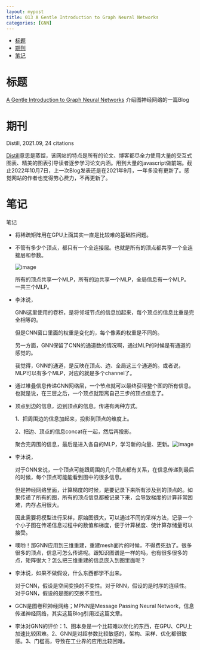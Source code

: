 ```yaml
---
layout: mypost
title: 013 A Gentle Introduction to Graph Neural Networks
categories: [GNN]
---
```


- [标题](#标题)
- [期刊](#期刊)
- [笔记](#笔记)

# 标题
[A Gentle Introduction to Graph Neural Networks](https://distill.pub/2021/gnn-intro/)
介绍图神经网络的一篇Blog

# 期刊
Distill, 2021.09, 24 citations

[Distill](https://distill.pub/)意思是蒸馏，该网站的特点是所有的论文、博客都尽全力使用大量的交互式图表、精美的图表引导读者逐步学习论文内涵。用到大量的javascript做前端。截止2022年10月7日，上一次Blog发表还是在2021年9月，一年多没有更新了。感觉网站的作者也觉得劳心费力，不再更新了。


# 笔记

笔记

- 将稀疏矩阵用在GPU上面其实一直是比较难的基础性问题。

- 不管有多少个顶点，都只有一个全连接层。也就是所有的顶点都共享一个全连接层和参数。

    ![image](F2LUUXHD.png)

    所有的顶点共享一个MLP，所有的边共享一个MLP，全局信息有一个MLP。一共三个MLP。

-   李沐说，
    
    GNN这里使用的卷积，是将邻域节点的信息加起来，每个顶点的信息比重是完全相等的。
    
    但是CNN窗口里面的权重是变化的，每个像素的权重是不同的。
    
    另一方面，GNN保留了CNN的通道数的情况啊，通过MLP的时候是有通道的感觉的。
    
    我觉得，GNN的通道，是反映在顶点、边、全局这三个通道的。或者说，MLP可以有多个MLP，对应的就是多个channel了。
    
-   通过堆叠信息传递GNN网络层，一个节点就可以最终获得整个图的所有信息。  
    也就是说，在三层之后，一个顶点就距离自己三步的顶点信息了。
    
-   顶点到边的信息，边到顶点的信息。传递有两种方式。
    
    1、把周围边的信息加起来，投影到顶点的维度上。
    
    2、把边、顶点的信息concat在一起，然后再投影。
    
    聚合完周围的信息，最后是进入各自的MLP，学习新的向量、更新。![image](RSGA7ZQM.png)
    
-   李沐说，
    
    对于GNN来说，一个顶点可能跟周围的几个顶点都有关系，在信息传递到最后的时候，每个顶点可能能看到图中的很多信息。
    
    但是神经网络里面，计算梯度的时候，是要记录下来所有涉及到的顶点的。如果传递了所有的图，所有的顶点信息都被记录下来，会导致梯度的计算非常困难，内存占用很大。
    
    因此需要将模型进行采样，原始图很大，可以通过不同的采样方法，记录一个个小子图在传递信息过程中的数值和梯度，便于计算梯度、使计算存储量可以接受。
    
-   噢哟！那GNN应用到三维重建，重建mesh面片的时候，不得费死劲了。很多很多的顶点，信息可怎么传递呢。跟知识图谱是一样的吗，也有很多很多的点，矩阵很大？怎么把三维重建的信息嵌入到图里面呢？
-   李沐说，如果不做假设，什么东西都学不出来。
    
    对于CNN，假设是空间变换的不变性。对于RNN，假设的是时序的连续性。对于GNN，假设的是图的交换不变性。
    
-   GCN是图卷积神经网络；MPNN是Message Passing Neural Network，信息传递神经网络，其实这篇Blog引用过这篇文章。
-   李沐对GNN的评价：1、图本身是一个比较难以优化的东西，在GPU、CPU上加速比较困难。2、GNN是对超参数比较敏感的，架构、采样、优化都很敏感。3、门槛高，导致在工业界的应用比较困难。
